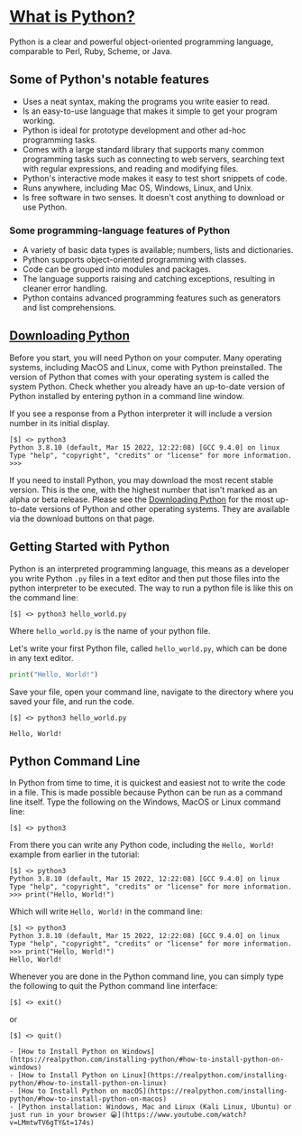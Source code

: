 # [What is Python?](https://www.python.org/about/gettingstarted/)

Python is a clear and powerful object-oriented programming language, comparable to Perl, Ruby, Scheme, or Java.

## Some of Python's notable features

- Uses a neat syntax, making the programs you write easier to read.
- Is an easy-to-use language that makes it simple to get your program working.
- Python is ideal for prototype development and other ad-hoc programming tasks.
- Comes with a large standard library that supports many common programming tasks such as connecting to web servers, searching text with regular expressions, and reading and modifying files.
- Python's interactive mode makes it easy to test short snippets of code.
- Runs anywhere, including Mac OS, Windows, Linux, and Unix.
- Is free software in two senses. It doesn't cost anything to download or use Python.

### Some programming-language features of Python

- A variety of basic data types is available; numbers, lists and dictionaries.
- Python supports object-oriented programming with classes.
- Code can be grouped into modules and packages.
- The language supports raising and catching exceptions, resulting in cleaner error handling.
- Python contains advanced programming features such as generators and list comprehensions.

## [Downloading Python](https://www.python.org/downloads/)

Before you start, you will need Python on your computer. Many operating systems, including MacOS and Linux, come with Python preinstalled. The version of Python that comes with your operating system is called the system Python. Check whether you already have an up-to-date version of Python installed by entering python in a command line window.

If you see a response from a Python interpreter it will include a version number in its initial display.

```shell
[$] <> python3
Python 3.8.10 (default, Mar 15 2022, 12:22:08) [GCC 9.4.0] on linux
Type "help", "copyright", "credits" or "license" for more information.
>>> 
```

If you need to install Python, you may download the most recent stable version. This is the one, with the highest number that isn't marked as an alpha or beta release. Please see the [Downloading Python](https://wiki.python.org/moin/BeginnersGuide/Download) for the most up-to-date versions of Python and other operating systems. They are available via the download buttons on that page.

## Getting Started with Python

Python is an interpreted programming language, this means as a developer you write Python `.py` files in a text editor and then put those files into the python interpreter to be executed. The way to run a python file is like this on the command line:

```shell
[$] <> python3 hello_world.py
```

Where `hello_world.py` is the name of your python file.

Let's write your first Python file, called `hello_world.py`, which can be done in any text editor.

```python
print("Hello, World!")
```

Save your file, open your command line, navigate to the directory where you saved your file, and run the code.

```shell
[$] <> python3 hello_world.py
```

```console
Hello, World!
```

## Python Command Line

In Python from time to time, it is quickest and easiest not to write the code in a file. This is made possible because Python can be run as a command line itself. Type the following on the Windows, MacOS or Linux command line:

```shell
[$] <> python3
```

From there you can write any Python code, including the `Hello, World!` example from earlier in the tutorial:

```shell
[$] <> python3
Python 3.8.10 (default, Mar 15 2022, 12:22:08) [GCC 9.4.0] on linux
Type "help", "copyright", "credits" or "license" for more information.
>>> print("Hello, World!")
```

Which will write `Hello, World!` in the command line:

```shell
[$] <> python3
Python 3.8.10 (default, Mar 15 2022, 12:22:08) [GCC 9.4.0] on linux
Type "help", "copyright", "credits" or "license" for more information.
>>> print("Hello, World!")
Hello, World!
```

Whenever you are done in the Python command line, you can simply type the following to quit the Python command line interface:

```console
[$] <> exit()
```

or

```console
[$] <> quit()
```

```{seealso}
- [How to Install Python on Windows](https://realpython.com/installing-python/#how-to-install-python-on-windows)
- [How to Install Python on Linux](https://realpython.com/installing-python/#how-to-install-python-on-linux)
- [How to Install Python on macOS](https://realpython.com/installing-python/#how-to-install-python-on-macos)
- [Python installation: Windows, Mac and Linux (Kali Linux, Ubuntu) or just run in your browser 😀](https://www.youtube.com/watch?v=LMmtwTV6gTY&t=174s)
```

